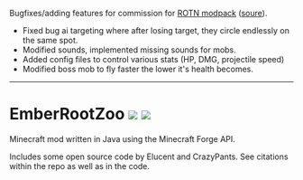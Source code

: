 Bugfixes/adding features for commission for [ROTN modpack](https://www.curseforge.com/minecraft/modpacks/rebirth-of-the-night) ([soure](https://github.com/Rebirth-of-the-Night/Rebirth-Of-The-Night)).
- Fixed bug ai targeting where after losing target, they circle endlessly on the same spot.
- Modified sounds, implemented missing sounds for mobs.
- Added config files to control various stats (HP, DMG, projectile speed)
- Modified boss mob to fly faster the lower it's health becomes.

---

# EmberRootZoo [![](http://cf.way2muchnoise.eu/273711.svg)](https://minecraft.curseforge.com/projects/emberroot-zoo) [![](http://cf.way2muchnoise.eu/versions/273711.svg)](https://minecraft.curseforge.com/projects/emberroot-zoo)

Minecraft mod written in Java using the Minecraft Forge API.

Includes some open source code by Elucent and CrazyPants.  See citations within the repo as well as in the code.
